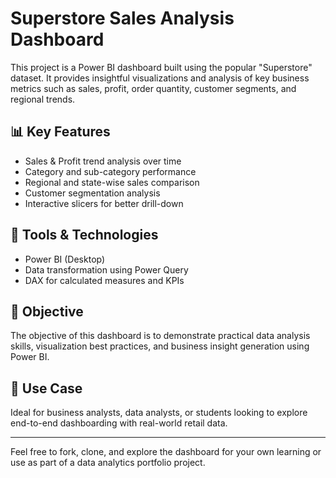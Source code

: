 # Superstore Sales Analysis Dashboard

This project is a Power BI dashboard built using the popular "Superstore" dataset. It provides insightful visualizations and analysis of key business metrics such as sales, profit, order quantity, customer segments, and regional trends.

## 📊 Key Features

- Sales & Profit trend analysis over time
- Category and sub-category performance
- Regional and state-wise sales comparison
- Customer segmentation analysis
- Interactive slicers for better drill-down

## 📁 Tools & Technologies

- Power BI (Desktop)
- Data transformation using Power Query
- DAX for calculated measures and KPIs

## 🎯 Objective

The objective of this dashboard is to demonstrate practical data analysis skills, visualization best practices, and business insight generation using Power BI.

## 📌 Use Case

Ideal for business analysts, data analysts, or students looking to explore end-to-end dashboarding with real-world retail data.

---

Feel free to fork, clone, and explore the dashboard for your own learning or use as part of a data analytics portfolio project.
